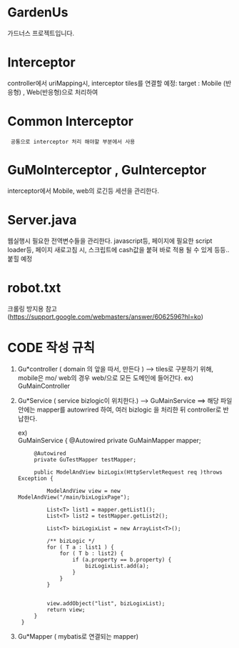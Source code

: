 # GardenUs
가드너스 프로젝트입니다.

# Interceptor 
 controller에서 uriMapping시, interceptor tiles를 연결할 예정:
 target : Mobile (반응형) , Web(반응형)으로 처리하여
 # Common Interceptor 
     공통으로 interceptor 처리 해야할 부분에서 사용
 # GuMoInterceptor , GuInterceptor 
 interceptor에서 Mobile, web의 로긴등 세션을 관리한다.

# Server.java
 웹실행시 필요한 전역변수들을 관리한다.
 javascript등, 페이지에 필요한 script loader등, 
 페이지 새로고침 시, 스크립트에 cash값을 붙혀 바로 적용 될 수 있게 등등.. 붙힐 예정


# robot.txt 
크롤링 방지용 참고(https://support.google.com/webmasters/answer/6062596?hl=ko)

# CODE 작성 규칙

1. Gu*controller ( domain 의 앞을 따서, 만든다 )
	--> tiles로 구분하기 위해, mobile은 mo/ web의 경우 web/으로 모든 도메인에 들어간다.
	ex) GuMainController 
	
2. Gu*Service ( service bizlogic이 위치한다.)
	--> GuMainService
	==> 해당 파일안에는 mapper를 autowrired 하여, 여러 bizlogic 을 처리한 뒤 controller로 반납한다.
	
	ex)  
		GuMainService {
			@Autowired 
			private GuMainMapper mapper;
			
			@Autowired
			private GuTestMapper testMapper;
			
			public ModelAndView bizLogix(HttpServletRequest req )throws Exception {
			
				ModelAndView view = new ModelAndView("/main/bixLogixPage");
				
				List<T> list1 = mapper.getList1();
				List<T> list2 = testMapper.getList2();
				
				List<T> bizLogixList = new ArrayList<T>();
				
				/** bizLogic */
				for ( T a : list1 ) {
					for ( T b : list2) {
						if (a.property == b.property) {
							bizLogixList.add(a);
						}
					}
				}
				
				
				view.addObject("list", bizLogixList);
				return view; 
			}
		} 

3. Gu*Mapper ( mybatis로 연결되는 mapper)	 
		
  